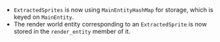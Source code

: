 - `ExtractedSprites` is now using `MainEntityHashMap` for storage, which is keyed on `MainEntity`.
- The render world entity corresponding to an `ExtractedSprite` is now stored in the `render_entity` member of it.
